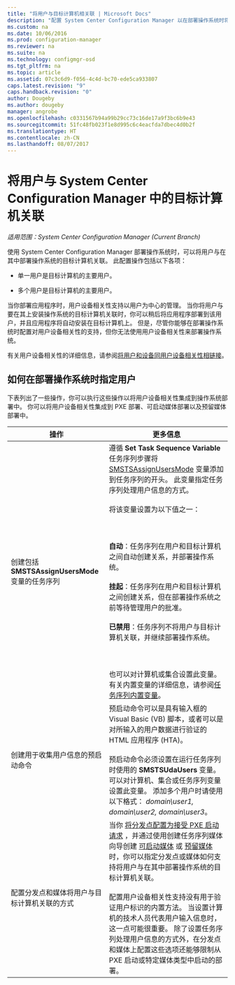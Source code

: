 ```yaml
---
title: "将用户与目标计算机相关联 | Microsoft Docs"
description: "配置 System Center Configuration Manager 以在部署操作系统时将用户与目标计算机关联。"
ms.custom: na
ms.date: 10/06/2016
ms.prod: configuration-manager
ms.reviewer: na
ms.suite: na
ms.technology: configmgr-osd
ms.tgt_pltfrm: na
ms.topic: article
ms.assetid: 07c3c6d9-f056-4c4d-bc70-ede5ca933807
caps.latest.revision: "9"
caps.handback.revision: "0"
author: Dougeby
ms.author: dougeby
manager: angrobe
ms.openlocfilehash: c0331567b94a99b29cc73c16de17a9f3bc6b9e43
ms.sourcegitcommit: 51fc48fb023f1e8d995c6c4eacfda7dbec4d0b2f
ms.translationtype: HT
ms.contentlocale: zh-CN
ms.lasthandoff: 08/07/2017
---
```

# <a name="associate-users-with-a-destination-computer-in-system-center-configuration-manager"></a>将用户与 System Center Configuration Manager 中的目标计算机关联

*适用范围：System Center Configuration Manager (Current Branch)*

使用 System Center Configuration Manager 部署操作系统时，可以将用户与在其中部署操作系统的目标计算机关联。 此配置操作包括以下各项：  

-   单一用户是目标计算机的主要用户。  

-   多个用户是目标计算机的主要用户。  

 当你部署应用程序时，用户设备相关性支持以用户为中心的管理。 当你将用户与要在其上安装操作系统的目标计算机关联时，你可以稍后将应用程序部署到该用户，并且应用程序将自动安装在目标计算机上。 但是，尽管你能够在部署操作系统时配置对用户设备相关性的支持，但你无法使用用户设备相关性来部署操作系统。  

 有关用户设备相关性的详细信息，请参阅[将用户和设备同用户设备相关性相链接](../../apps/deploy-use/link-users-and-devices-with-user-device-affinity.md)。  

## <a name="how-to-specify-a-user-when-you-deploy-operating-systems"></a>如何在部署操作系统时指定用户  
 下表列出了一些操作，你可以执行这些操作以将用户设备相关性集成到操作系统部署中。 你可以将用户设备相关性集成到 PXE 部署、可启动媒体部署以及预留媒体部署中。  

|操作|更多信息|  
|------------|----------------------|  
|创建包括 **SMSTSAssignUsersMode** 变量的任务序列|遵循 **Set Task Sequence Variable** 任务序列步骤将  [SMSTSAssignUsersMode](../../osd/understand/task-sequence-steps.md#BKMK_SetTaskSequenceVariable) 变量添加到任务序列的开头。 此变量指定任务序列处理用户信息的方式。<br /><br /> 将该变量设置为以下值之一：<br /><br /> <br /><br /> **自动**：任务序列在用户和目标计算机之间自动创建关系，并部署操作系统。<br /><br /> **挂起**：任务序列在用户和目标计算机之间创建关系，但在部署操作系统之前等待管理用户的批准。<br /><br /> **已禁用**：任务序列不将用户与目标计算机关联，并继续部署操作系统。<br /><br /> <br /><br /> 也可以对计算机或集合设置此变量。 有关内置变量的详细信息，请参阅[任务序列内置变量](../../osd/understand/task-sequence-built-in-variables.md)。|  
|创建用于收集用户信息的预启动命令|预启动命令可以是具有输入框的 Visual Basic (VB) 脚本，或者可以是对所输入的用户数据进行验证的 HTML 应用程序 (HTA)。<br /><br /> 预启动命令必须设置在运行任务序列时使用的 **SMSTSUdaUsers** 变量。 可以对计算机、集合或任务序列变量设置此变量。 添加多个用户时请使用以下格式： *domain\user1, domain\user2, domain\user3*。|  
|配置分发点和媒体将用户与目标计算机关联的方式|当你 [将分发点配置为接受 PXE 启动请求](https://technet.microsoft.com/library/mt627944\(TechNet.10\).aspx#BKMK_PXEDistributionPoint) ，并通过使用创建任务序列媒体向导创建 [可启动媒体](http://technet.microsoft.com/library/mt627921\(TechNet.10\).aspx) 或 [预留媒体](https://technet.microsoft.com/library/mt627922\(TechNet.10\).aspx) 时，你可以指定分发点或媒体如何支持将用户与在其中部署操作系统的目标计算机关联。<br /><br /> 配置用户设备相关性支持没有用于验证用户标识的内置方法。 当设置计算机的技术人员代表用户输入信息时，这一点可能很重要。 除了设置任务序列处理用户信息的方式外，在分发点和媒体上配置这些选项还能够限制从 PXE 启动或特定媒体类型中启动的部署。|  
